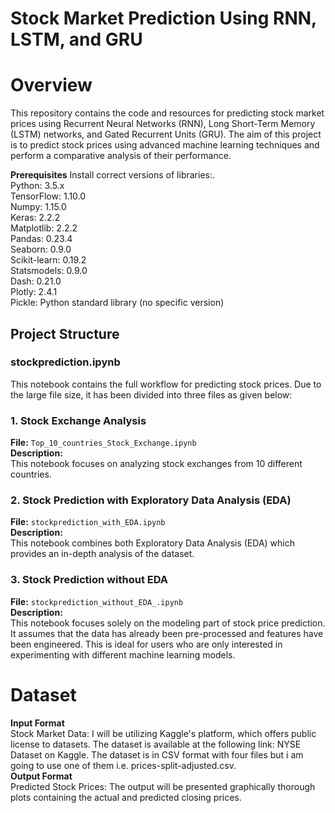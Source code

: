 # Stock Market Prediction Using RNN, LSTM, and GRU
# Overview
This repository contains the code and resources for predicting stock market prices using Recurrent Neural Networks (RNN), Long Short-Term Memory (LSTM) networks, and Gated Recurrent Units (GRU). The aim of this project is to predict stock prices using advanced machine learning techniques and perform a comparative analysis of their performance.

**Prerequisites**
Install correct versions of libraries:.<br/>
Python: 3.5.x<br/>
TensorFlow: 1.10.0<br/>
Numpy: 1.15.0<br/>
Keras: 2.2.2<br/>
Matplotlib: 2.2.2<br/>
Pandas: 0.23.4<br/>
Seaborn: 0.9.0<br/>
Scikit-learn: 0.19.2<br/>
Statsmodels: 0.9.0<br/>
Dash: 0.21.0<br/>
Plotly: 2.4.1<br/>
Pickle: Python standard library (no specific version)

## Project Structure
### stockprediction.ipynb
This notebook contains the full workflow for predicting stock prices.
Due to the large file size, it has been divided into three files as given below: 

### 1. Stock Exchange Analysis
**File:** `Top_10_countries_Stock_Exchange.ipynb`  
**Description:**  
This notebook focuses on analyzing stock exchanges from 10 different countries. 

### 2. Stock Prediction with Exploratory Data Analysis (EDA)
**File:** `stockprediction_with_EDA.ipynb`  
**Description:**  
This notebook combines both Exploratory Data Analysis (EDA) which provides an in-depth analysis of the dataset.

### 3. Stock Prediction without EDA
**File:** `stockprediction_without_EDA_.ipynb`  
**Description:**  
This notebook focuses solely on the modeling part of stock price prediction. It assumes that the data has already been pre-processed and features have been engineered. This is ideal for users who are only interested in experimenting with different machine learning models.


# Dataset
**Input Format**<br/>
Stock Market Data: I will be utilizing Kaggle's platform, which offers public license to datasets. The dataset is available at the following link: NYSE Dataset on Kaggle. The dataset is in CSV format with four files but i am going to use one of them i.e. prices-split-adjusted.csv.<br/>
**Output Format**<br/>
Predicted Stock Prices: The output will be presented graphically thorough plots containing the actual and predicted closing prices.<br/>
